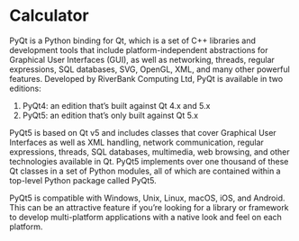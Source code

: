 # Calculator
PyQt is a Python binding for Qt, which is a set of C++ libraries and development tools that include platform-independent abstractions for Graphical User Interfaces (GUI), as well as networking, threads, regular expressions, SQL databases, SVG, OpenGL, XML, and many other powerful features. Developed by RiverBank Computing Ltd, PyQt is available in two editions:

1. PyQt4: an edition that’s built against Qt 4.x and 5.x
2. PyQt5: an edition that’s only built against Qt 5.x

PyQt5 is based on Qt v5 and includes classes that cover Graphical User Interfaces as well as XML handling, network communication, regular expressions, threads, SQL databases, multimedia, web browsing, and other technologies available in Qt. PyQt5 implements over one thousand of these Qt classes in a set of Python modules, all of which are contained within a top-level Python package called PyQt5.

PyQt5 is compatible with Windows, Unix, Linux, macOS, iOS, and Android. This can be an attractive feature if you’re looking for a library or framework to develop multi-platform applications with a native look and feel on each platform.
